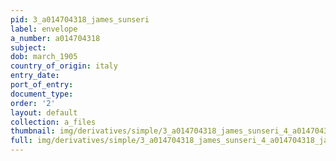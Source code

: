 ```yaml
---
pid: 3_a014704318_james_sunseri
label: envelope
a_number: a014704318
subject:
dob: march_1905
country_of_origin: italy
entry_date:
port_of_entry:
document_type:
order: '2'
layout: default
collection: a_files
thumbnail: img/derivatives/simple/3_a014704318_james_sunseri_4_a014704318_james-Sunseri/thumbnail.jpg
full: img/derivatives/simple/3_a014704318_james_sunseri_4_a014704318_james-Sunseri/fullwidth.jpg
---
```

